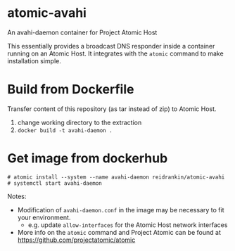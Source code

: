 atomic-avahi
==
An avahi-daemon container for Project Atomic Host

This essentially provides a broadcast DNS responder inside a container
running on an Atomic Host.  It integrates with the `atomic` command
to make installation simple.

Build from Dockerfile
==
Transfer content of this repository (as tar instead of zip) to Atomic Host.

1. change working directory to the extraction
2. `docker build -t avahi-daemon .`


Get image from dockerhub
==
    # atomic install --system --name avahi-daemon reidrankin/atomic-avahi
    # systemctl start avahi-daemon

Notes:

* Modification of `avahi-daemon.conf` in the image may be necessary to
  fit your environment.
  - e.g. update `allow-interfaces` for the Atomic Host network interfaces
* More info on the `atomic` command and Project Atomic can be found at
  <https://github.com/projectatomic/atomic>
